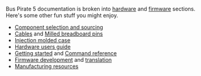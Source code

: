 Bus Pirate 5 documentation is broken into [hardware](https://hardware.buspirate.com) and [firmware](https://firmware.buspirate.com) sections. Here's some other fun stuff you might enjoy.
- [Component selection and sourcing](https://hardware.buspirate.com/components/introduction)
- [Cables](https://hardware.buspirate.com/cables/) and [Milled breadboard pins](https://hardware.buspirate.com/cables/milled-pins)
- [Injection molded case](https://hardware.buspirate.com/enclosure/injection-molded-shell)
- [Hardware users guide](https://firmware.buspirate.com/overview/hardware)
- [Getting started](https://firmware.buspirate.com/tutorial-basics/quick-setup) and [Command reference](https://firmware.buspirate.com/command-reference/commands)
- [Firmware development](https://firmware.buspirate.com/development/code) and [translation](https://firmware.buspirate.com/development/translation)
- [Manufacturing resources](https://hardware.buspirate.com/category/manufacturing)
